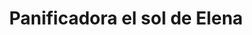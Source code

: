 ---
title: "Panificadora el sol de Elena"
url: /ciudad-de-mexico/panificadora-el-sol-de-elena/
shop: panadería
---